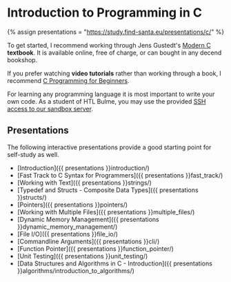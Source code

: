 # Introduction to Programming in C

{% assign presentations = "https://study.find-santa.eu/presentations/c/" %}

To get started, I recommend working through Jens Gustedt's
[Modern C](https://gustedt.gitlabpages.inria.fr/modern-c/) **textbook**. It is
available online, free of charge, or can bought in any decend bookshop.

If you prefer watching **video tutorials** rather than working through a book,
I recommend
[C Programming for Beginners](https://www.youtube.com/playlist?list=PL98qAXLA6aftD9ZlnjpLhdQAOFI8xIB6e).

For learning any programming language it is most important to write your own
code. As a student of HTL Bulme, you may use the provided
[SSH access to our sandbox server](/linux/ssh.html).

## Presentations
The following interactive presentations provide a good starting point for
self-study as well.

* [Introduction]({{ presentations }}introduction/)
* [Fast Track to C Syntax for Programmers]({{ presentations }}fast_track/)
* [Working with Text]({{ presentations }}strings/)
* [Typedef and Structs - Composite Data Types]({{ presentations }}structs/)
* [Pointers]({{ presentations }}pointers/)
* [Working with Multiple Files]({{ presentations }}multiple_files/)
* [Dynamic Memory Management]({{ presentations }}dynamic_memory_management/)
* [File I/O]({{ presentations }}file_io/)
* [Commandline Arguments]({{ presentations }}cli/)
* [Function Pointer]({{ presentations }}function_pointer/)
* [Unit Testing]({{ presentations }}unit_testing/)
* [Data Structures and Algorithms in C - Introduction]({{ presentations }}algorithms/introduction_to_algorithms/)
